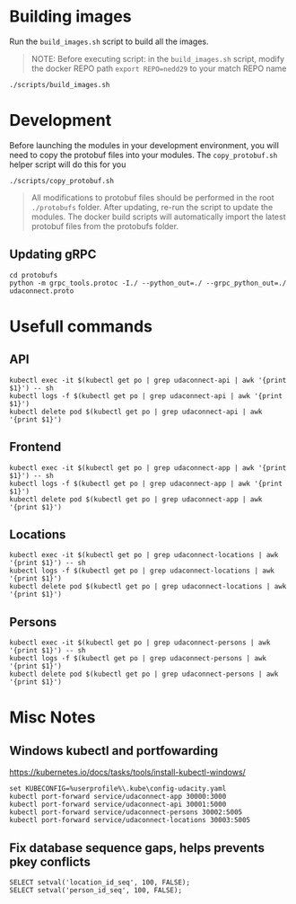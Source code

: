 # Building images

Run the `build_images.sh` script to build all the images.

> NOTE: Before executing script: in the `build_images.sh` script, modify the docker REPO path `export REPO=nedd29` to your match REPO name 

```shell
./scripts/build_images.sh 
```

# Development

Before launching the modules in your development environment, you will need to copy the protobuf files into your modules. The `copy_protobuf.sh` helper script will do this for you

```shell
./scripts/copy_protobuf.sh 
```

> All modifications to protobuf files should be performed in the root `./protobufs` folder. After updating, re-run the script to update the modules. The docker build scripts will automatically import the latest protobuf files from the protobufs folder.

## Updating gRPC
```
cd protobufs
python -m grpc_tools.protoc -I./ --python_out=./ --grpc_python_out=./ udaconnect.proto
```

# Usefull commands

## API
```
kubectl exec -it $(kubectl get po | grep udaconnect-api | awk '{print $1}') -- sh
kubectl logs -f $(kubectl get po | grep udaconnect-api | awk '{print $1}')
kubectl delete pod $(kubectl get po | grep udaconnect-api | awk '{print $1}')
```

## Frontend
```
kubectl exec -it $(kubectl get po | grep udaconnect-app | awk '{print $1}') -- sh
kubectl logs -f $(kubectl get po | grep udaconnect-app | awk '{print $1}')
kubectl delete pod $(kubectl get po | grep udaconnect-app | awk '{print $1}')
```

## Locations
```
kubectl exec -it $(kubectl get po | grep udaconnect-locations | awk '{print $1}') -- sh
kubectl logs -f $(kubectl get po | grep udaconnect-locations | awk '{print $1}')
kubectl delete pod $(kubectl get po | grep udaconnect-locations | awk '{print $1}')
```

## Persons
```
kubectl exec -it $(kubectl get po | grep udaconnect-persons | awk '{print $1}') -- sh
kubectl logs -f $(kubectl get po | grep udaconnect-persons | awk '{print $1}')
kubectl delete pod $(kubectl get po | grep udaconnect-persons | awk '{print $1}')
```

# Misc Notes

## Windows kubectl and portfowarding
https://kubernetes.io/docs/tasks/tools/install-kubectl-windows/

```
set KUBECONFIG=%userprofile%\.kube\config-udacity.yaml
kubectl port-forward service/udaconnect-app 30000:3000
kubectl port-forward service/udaconnect-api 30001:5000
kubectl port-forward service/udaconnect-persons 30002:5005
kubectl port-forward service/udaconnect-locations 30003:5005
```

## Fix database sequence gaps, helps prevents pkey conflicts
```
SELECT setval('location_id_seq', 100, FALSE);
SELECT setval('person_id_seq', 100, FALSE);
```